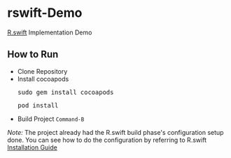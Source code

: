 # rswift-Demo
[R.swift](https://github.com/mac-cain13/R.swift) Implementation Demo

## How to Run
- Clone Repository
- Install cocoapods
  <pre>sudo gem install cocoapods</pre>
  <pre>pod install</pre>
- Build Project `Command-B`

_Note:_ The project already had the R.swift build phase's configuration setup done. You can see how to do the configuration by referring to R.swift [Installation Guide](https://github.com/mac-cain13/R.swift#installation)
